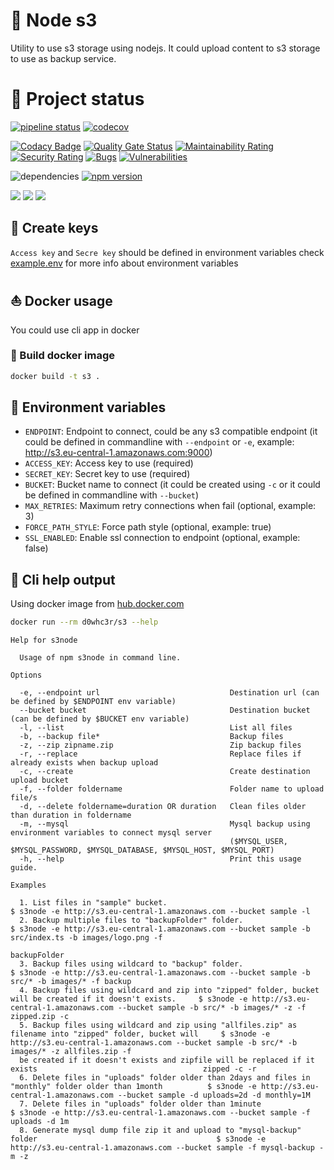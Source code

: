 
# :floppy_disk: Node s3

Utility to use s3 storage using nodejs. It could upload content to s3 storage to use as backup service.

# :eyes: Project status

[![pipeline status](https://gitlab.com/d0whc3r/node-s3/badges/master/pipeline.svg)](https://github.com/d0whc3r/node-s3)
[![codecov](https://codecov.io/gh/d0whc3r/node-s3/branch/master/graph/badge.svg)](https://codecov.io/gh/d0whc3r/node-s3)

[![Codacy Badge](https://api.codacy.com/project/badge/Grade/0ff5030a11234255a13694d619b5bcf6)](https://www.codacy.com/manual/d0whc3r/node-s3?utm_source=github.com&amp;utm_medium=referral&amp;utm_content=d0whc3r/node-s3&amp;utm_campaign=Badge_Grade)
[![Quality Gate Status](https://sonarcloud.io/api/project_badges/measure?project=d0whc3r_node-s3&metric=alert_status)](https://sonarcloud.io/dashboard?id=d0whc3r_node-s3)
[![Maintainability Rating](https://sonarcloud.io/api/project_badges/measure?project=d0whc3r_node-s3&metric=sqale_rating)](https://sonarcloud.io/dashboard?id=d0whc3r_node-s3)
[![Security Rating](https://sonarcloud.io/api/project_badges/measure?project=d0whc3r_node-s3&metric=security_rating)](https://sonarcloud.io/dashboard?id=d0whc3r_node-s3)
[![Bugs](https://sonarcloud.io/api/project_badges/measure?project=d0whc3r_node-s3&metric=bugs)](https://sonarcloud.io/dashboard?id=d0whc3r_node-s3)
[![Vulnerabilities](https://sonarcloud.io/api/project_badges/measure?project=d0whc3r_node-s3&metric=vulnerabilities)](https://sonarcloud.io/dashboard?id=d0whc3r_node-s3)

![dependencies](https://img.shields.io/david/d0whc3r/node-s3.svg)
[![npm version](https://img.shields.io/npm/v/@d0whc3r%2Fnode-s3.svg)](https://www.npmjs.com/package/@d0whc3r/node-s3)

[![](https://img.shields.io/docker/cloud/build/d0whc3r/s3.svg)](https://hub.docker.com/r/d0whc3r/s3)
[![](https://images.microbadger.com/badges/version/d0whc3r/s3.svg)](https://hub.docker.com/r/d0whc3r/s3)
[![](https://images.microbadger.com/badges/image/d0whc3r/s3.svg)](https://hub.docker.com/r/d0whc3r/s3)

## :key: Create keys

`Access key` and `Secre key` should be defined in environment variables check [example.env](./example.env) for more info about environment variables

## :boat: Docker usage

You could use cli app in docker

### :rowboat: Build docker image

```bash
docker build -t s3 .
```

## :beginner: Environment variables

- `ENDPOINT`: Endpoint to connect, could be any s3 compatible endpoint (it could be defined in commandline with `--endpoint` or `-e`, example: http://s3.eu-central-1.amazonaws.com:9000)
- `ACCESS_KEY`: Access key to use (required)
- `SECRET_KEY`: Secret key to use (required)
- `BUCKET`: Bucket name to connect (it could be created using `-c` or it could be defined in commandline with `--bucket`)
- `MAX_RETRIES`: Maximum retry connections when fail (optional, example: 3)
- `FORCE_PATH_STYLE`: Force path style (optional, example: true)
- `SSL_ENABLED`: Enable ssl connection to endpoint (optional, example: false)

## :checkered_flag: Cli help output

Using docker image from [hub.docker.com](https://hub.docker.com/r/d0whc3r/s3)

```bash
docker run --rm d0whc3r/s3 --help
```

```
Help for s3node

  Usage of npm s3node in command line. 

Options

  -e, --endpoint url                             Destination url (can be defined by $ENDPOINT env variable)                    
  --bucket bucket                                Destination bucket (can be defined by $BUCKET env variable)                   
  -l, --list                                     List all files                                                                
  -b, --backup file*                             Backup files                                                                  
  -z, --zip zipname.zip                          Zip backup files                                                              
  -r, --replace                                  Replace files if already exists when backup upload                            
  -c, --create                                   Create destination upload bucket                                              
  -f, --folder foldername                        Folder name to upload file/s                                                  
  -d, --delete foldername=duration OR duration   Clean files older than duration in foldername                                 
  -m, --mysql                                    Mysql backup using environment variables to connect mysql server              
                                                 ($MYSQL_USER, $MYSQL_PASSWORD, $MYSQL_DATABASE, $MYSQL_HOST, $MYSQL_PORT)     
  -h, --help                                     Print this usage guide.                                                       

Examples

  1. List files in "sample" bucket.                                                                             $ s3node -e http://s3.eu-central-1.amazonaws.com --bucket sample -l                                         
  2. Backup multiple files to "backupFolder" folder.                                                            $ s3node -e http://s3.eu-central-1.amazonaws.com --bucket sample -b src/index.ts -b images/logo.png -f      
                                                                                                                backupFolder                                                                                                
  3. Backup files using wildcard to "backup" folder.                                                            $ s3node -e http://s3.eu-central-1.amazonaws.com --bucket sample -b src/* -b images/* -f backup             
  4. Backup files using wildcard and zip into "zipped" folder, bucket will be created if it doesn't exists.     $ s3node -e http://s3.eu-central-1.amazonaws.com --bucket sample -b src/* -b images/* -z -f zipped.zip -c   
  5. Backup files using wildcard and zip using "allfiles.zip" as filename into "zipped" folder, bucket will     $ s3node -e http://s3.eu-central-1.amazonaws.com --bucket sample -b src/* -b images/* -z allfiles.zip -f    
  be created if it doesn't exists and zipfile will be replaced if it exists                                     zipped -c -r                                                                                                
  6. Delete files in "uploads" folder older than 2days and files in "monthly" folder older than 1month          $ s3node -e http://s3.eu-central-1.amazonaws.com --bucket sample -d uploads=2d -d monthly=1M                
  7. Delete files in "uploads" folder older than 1minute                                                        $ s3node -e http://s3.eu-central-1.amazonaws.com --bucket sample -f uploads -d 1m                           
  8. Generate mysql dump file zip it and upload to "mysql-backup" folder                                        $ s3node -e http://s3.eu-central-1.amazonaws.com --bucket sample -f mysql-backup -m -z                      
```
